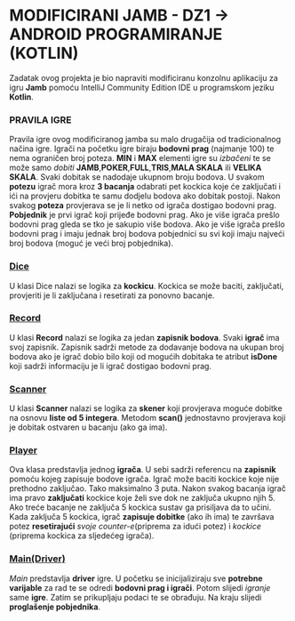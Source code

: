 # MODIFICIRANI JAMB - DZ1 -> ANDROID PROGRAMIRANJE (KOTLIN)
Zadatak ovog projekta je bio napraviti modificiranu konzolnu aplikaciju za igru **Jamb**  pomoću IntelliJ Community Edition IDE u programskom jeziku **Kotlin**.
### PRAVILA IGRE
Pravila igre ovog modificiranog jamba su malo drugačija od tradicionalnog načina igre. Igrači na početku igre biraju **bodovni prag** (najmanje 100) te nema ograničen broj poteza. **MIN** i **MAX** elementi igre su *izbačeni* te se može samo *dobiti* **JAMB**,**POKER**,**FULL**,**TRIS**,**MALA SKALA** ili **VELIKA SKALA**. Svaki dobitak se nadodaje ukupnom broju bodova. U svakom **potezu** igrač mora kroz **3 bacanja** odabrati pet kockica koje će zaključati i ići na provjeru dobitka te samu dodjelu bodova ako dobitak postoji. Nakon svakog **poteza** provjerava se je li netko od igrača dostigao bodovni prag. **Pobjednik** je prvi igrač koji prijeđe bodovni prag. Ako je više igrača prešlo bodovni prag gleda se tko je sakupio više bodova. Ako je više igrača prešlo bodovni prag i imaju jednak broj bodova pobjednici su svi koji imaju najveći broj bodova (moguć je veći broj pobjednika).  

### [Dice](src/main/kotlin/Dice.kt)
U klasi Dice nalazi se logika za **kockicu**. Kockica se može baciti, zaključati, provjeriti je li zaključana i resetirati za ponovno bacanje.

### [Record](src/main/kotlin/Record.kt)
U klasi **Record** nalazi se logika za jedan **zapisnik bodova**. Svaki **igrač** ima svoj zapisnik. Zapisnik sadrži metode za dodavanje bodova na ukupan broj bodova ako je igrač dobio bilo koji od mogućih dobitaka te atribut **isDone** koji sadrži informaciju je li igrač dostigao bodovni prag. 

### [Scanner](src/main/kotlin/Scanner.kt)
U klasi **Scanner** nalazi se logika za **skener** koji provjerava moguće dobitke na osnovu **liste od 5 integera**. Metodom **scan()** jednostavno provjerava koji je dobitak ostvaren u bacanju (ako ga ima).

### [Player](src/main/kotlin/Player.kt)
Ova klasa predstavlja jednog **igrača**. U sebi sadrži referencu na **zapisnik** pomoću kojeg zapisuje bodove igrača. Igrač može baciti kockice koje nije prethodno zaključao. Tako maksimalno 3 puta. Nakon svakog bacanja igrač ima pravo **zaključati** kockice koje želi sve dok ne zaključa ukupno njih 5. Ako treće bacanje ne zaključa 5 kockica sustav ga prisiljava da to učini. Kada zaključa 5 kockica, igrač **zapisuje dobitke** (ako ih ima) te završava potez **resetirajući** *svoje counter-e*(priprema za idući potez) i *kockice* (priprema kockica za sljedećeg igrača).

### [Main(Driver)](src/main/kotlin/Main.kt)
*Main* predstavlja **driver** igre. U početku se inicijaliziraju sve **potrebne varijable** za rad te se odredi **bodovni prag i igrači**. Potom slijedi *igranje* same **igre**. Zatim se prikupljaju podaci te se obrađuju. Na kraju slijedi **proglašenje pobjednika**.
